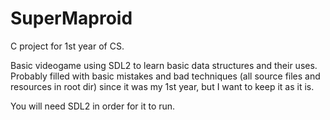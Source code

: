 # SuperMaproid

C project for 1st year of CS.

Basic videogame using SDL2 to learn basic data structures and their uses. 
Probably filled with basic mistakes and bad techniques (all source files and resources in root dir) since it was my 1st year, but I want to keep it as it is.

You will need SDL2 in order for it to run. 

